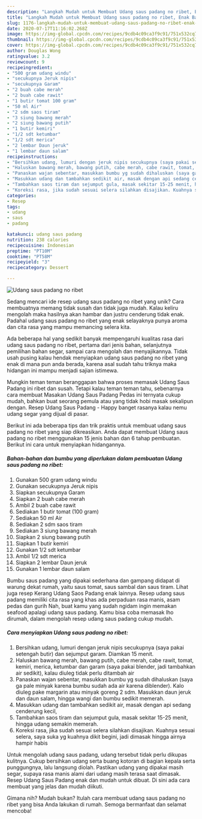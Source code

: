 ```yaml
---
description: "Langkah Mudah untuk Membuat Udang saus padang no ribet, Enak Banget"
title: "Langkah Mudah untuk Membuat Udang saus padang no ribet, Enak Banget"
slug: 1176-langkah-mudah-untuk-membuat-udang-saus-padang-no-ribet-enak-banget
date: 2020-07-17T11:16:02.268Z
image: https://img-global.cpcdn.com/recipes/9cdb4c09ca3f9c91/751x532cq70/udang-saus-padang-no-ribet-foto-resep-utama.jpg
thumbnail: https://img-global.cpcdn.com/recipes/9cdb4c09ca3f9c91/751x532cq70/udang-saus-padang-no-ribet-foto-resep-utama.jpg
cover: https://img-global.cpcdn.com/recipes/9cdb4c09ca3f9c91/751x532cq70/udang-saus-padang-no-ribet-foto-resep-utama.jpg
author: Douglas Wong
ratingvalue: 3.2
reviewcount: 9
recipeingredient:
- "500 gram udang windu"
- "secukupnya Jeruk nipis"
- "secukupnya Garam"
- "2 buah cabe merah"
- "2 buah cabe rawit"
- "1 butir tomat 100 gram"
- "50 ml Air"
- "2 sdm saos tiram"
- "3 siung bawang merah"
- "2 siung bawang putih"
- "1 butir kemiri"
- "1/2 sdt ketumbar"
- "1/2 sdt merica"
- "2 lembar Daun jeruk"
- "1 lembar daun salam"
recipeinstructions:
- "Bersihkan udang, lumuri dengan jeruk nipis secukupnya (saya pakai setengah butir) dan sejumput garam. Diamkan 15 menit."
- "Haluskan bawang merah, bawang putih, cabe merah, cabe rawit, tomat, kemiri, merica, ketumbar dan garam (saya pakai blender, jadi tambahkan air sedikit), kalau diuleg tidak perlu ditambah air"
- "Panaskan wajan sebentar, masukkan bumbu yg sudah dihaluskan (saya ga pale minyak karena bumbu sudah ada air karena diblender). Kalo diuleg pake margarin atau minyak goreng 2 sdm. Masukkan daun jeruk dan daun salam, hingga wangi dan bumbu sedikit memerah."
- "Masukkan udang dan tambahkan sedikit air, masak dengan api sedang cenderung kecil,"
- "Tambahkan saos tiram dan sejumput gula, masak sekitar 15-25 menit, hingga udang semakin memerah."
- "Koreksi rasa, jika sudah sesuai selera silahkan disajikan. Kuahnya sesuai selera, saya suka yg kuahnya dikit begini, jadi dimasak hingga airnya hampir habis"
categories:
- Resep
tags:
- udang
- saus
- padang

katakunci: udang saus padang 
nutrition: 238 calories
recipecuisine: Indonesian
preptime: "PT10M"
cooktime: "PT58M"
recipeyield: "3"
recipecategory: Dessert

---
```



![Udang saus padang no ribet](https://img-global.cpcdn.com/recipes/9cdb4c09ca3f9c91/751x532cq70/udang-saus-padang-no-ribet-foto-resep-utama.jpg)

Sedang mencari ide resep udang saus padang no ribet yang unik? Cara membuatnya memang tidak susah dan tidak juga mudah. Kalau keliru mengolah maka hasilnya akan hambar dan justru cenderung tidak enak. Padahal udang saus padang no ribet yang enak selayaknya punya aroma dan cita rasa yang mampu memancing selera kita.

Ada beberapa hal yang sedikit banyak mempengaruhi kualitas rasa dari udang saus padang no ribet, pertama dari jenis bahan, selanjutnya pemilihan bahan segar, sampai cara mengolah dan menyajikannya. Tidak usah pusing kalau hendak menyiapkan udang saus padang no ribet yang enak di mana pun anda berada, karena asal sudah tahu triknya maka hidangan ini mampu menjadi sajian istimewa.

Mungkin teman teman beranggapan bahwa proses memasak Udang Saus Padang ini ribet dan susah. Tetapi kalau teman teman tahu, sebenarnya cara membuat Masakan Udang Saus Padang Pedas ini ternyata cukup mudah, bahkan buat seorang pemula atau yang tidak hobi masak sekalipun dengan. Resep Udang Saus Padang - Happy banget rasanya kalau nemu udang segar yang dijual di pasar.


Berikut ini ada beberapa tips dan trik praktis untuk membuat udang saus padang no ribet yang siap dikreasikan. Anda dapat membuat Udang saus padang no ribet menggunakan 15 jenis bahan dan 6 tahap pembuatan. Berikut ini cara untuk menyiapkan hidangannya.

<!--inarticleads1-->

##### Bahan-bahan dan bumbu yang diperlukan dalam pembuatan Udang saus padang no ribet:

1. Gunakan 500 gram udang windu
1. Gunakan secukupnya Jeruk nipis
1. Siapkan secukupnya Garam
1. Siapkan 2 buah cabe merah
1. Ambil 2 buah cabe rawit
1. Sediakan 1 butir tomat (100 gram)
1. Sediakan 50 ml Air
1. Sediakan 2 sdm saos tiram
1. Sediakan 3 siung bawang merah
1. Siapkan 2 siung bawang putih
1. Siapkan 1 butir kemiri
1. Gunakan 1/2 sdt ketumbar
1. Ambil 1/2 sdt merica
1. Siapkan 2 lembar Daun jeruk
1. Gunakan 1 lembar daun salam


Bumbu saus padang yang dipakai sederhana dan gampang didapat di warung dekat rumah, yaitu saus tomat, saus sambal dan saus tiram. Lihat juga resep Kerang Udang Saos Padang enak lainnya. Resep udang saus padang memiliki cita rasa yang khas ada perpaduan rasa manis, asam pedas dan gurih Nah, buat kamu yang sudah ngidam ingin memakan seafood apalagi udang saus padang. Kamu bisa coba memasak lho dirumah, dalam mengolah resep udang saus padang cukup mudah. 

<!--inarticleads2-->

##### Cara menyiapkan Udang saus padang no ribet:

1. Bersihkan udang, lumuri dengan jeruk nipis secukupnya (saya pakai setengah butir) dan sejumput garam. Diamkan 15 menit.
1. Haluskan bawang merah, bawang putih, cabe merah, cabe rawit, tomat, kemiri, merica, ketumbar dan garam (saya pakai blender, jadi tambahkan air sedikit), kalau diuleg tidak perlu ditambah air
1. Panaskan wajan sebentar, masukkan bumbu yg sudah dihaluskan (saya ga pale minyak karena bumbu sudah ada air karena diblender). Kalo diuleg pake margarin atau minyak goreng 2 sdm. Masukkan daun jeruk dan daun salam, hingga wangi dan bumbu sedikit memerah.
1. Masukkan udang dan tambahkan sedikit air, masak dengan api sedang cenderung kecil,
1. Tambahkan saos tiram dan sejumput gula, masak sekitar 15-25 menit, hingga udang semakin memerah.
1. Koreksi rasa, jika sudah sesuai selera silahkan disajikan. Kuahnya sesuai selera, saya suka yg kuahnya dikit begini, jadi dimasak hingga airnya hampir habis


Untuk mengolah udang saus padang, udang tersebut tidak perlu dikupas kulitnya. Cukup bersihkan udang serta buang kotoran di bagian kepala serta punggungnya, lalu langsung diolah. Pastikan udang yang dipakai masih segar, supaya rasa manis alami dari udang masih terasa saat dimasak. Resep Udang Saus Padang enak dan mudah untuk dibuat. Di sini ada cara membuat yang jelas dan mudah diikuti. 

Gimana nih? Mudah bukan? Itulah cara membuat udang saus padang no ribet yang bisa Anda lakukan di rumah. Semoga bermanfaat dan selamat mencoba!
